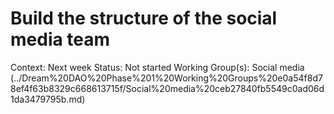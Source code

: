 # Build the structure of the social media team

Context: Next week
Status: Not started
Working Group(s): Social media  (../Dream%20DAO%20Phase%201%20Working%20Groups%20e0a54f8d78ef4f63b8329c668613715f/Social%20media%20ceb27840fb5549c0ad06d1da3479795b.md)